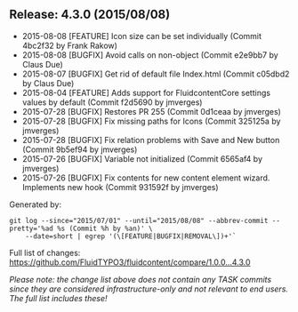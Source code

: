 ## Release: 4.3.0 (2015/08/08)

* 2015-08-08 [FEATURE] Icon size can be set individually (Commit 4bc2f32 by Frank Rakow)
* 2015-08-08 [BUGFIX] Avoid calls on non-object (Commit e2e9bb7 by Claus Due)
* 2015-08-07 [BUGFIX] Get rid of default file Index.html (Commit c05dbd2 by Claus Due)
* 2015-08-04 [FEATURE] Adds support for FluidcontentCore settings values by default (Commit f2d5690 by jmverges)
* 2015-07-28 [BUGFIX] Restores PR 255 (Commit 0d1ceaa by jmverges)
* 2015-07-28 [BUGFIX] Fix missing paths for Icons (Commit 325125a by jmverges)
* 2015-07-28 [BUGFIX] Fix relation problems with Save and New button (Commit 9b5ef94 by jmverges)
* 2015-07-26 [BUGFIX] Variable not initialized (Commit 6565af4 by jmverges)
* 2015-07-26 [BUGFIX] Fix contents for new content element wizard. Implements new hook (Commit 931592f by jmverges)

Generated by:

```
git log --since="2015/07/01" --until="2015/08/08" --abbrev-commit --pretty='%ad %s (Commit %h by %an)' \
    --date=short | egrep '(\[FEATURE|BUGFIX|REMOVAL\])+'`
```

Full list of changes: https://github.com/FluidTYPO3/fluidcontent/compare/1.0.0...4.3.0

*Please note: the change list above does not contain any TASK commits since they are considered 
infrastructure-only and not relevant to end users. The full list includes these!*

